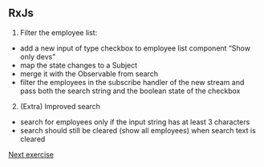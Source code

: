## RxJs

1. Filter the employee list:
- add a new input of type checkbox to employee list component “Show only devs”
- map the state changes to a Subject
- merge it with the Observable from search
- filter the employees in the subscribe handler of the new stream and pass both the search string and the boolean state of the checkbox

2. (Extra) Improved search
- search for employees only if the input string has at least 3 characters
- search should still be cleared (show all employees) when search text is cleared 

[Next exercise](9-http.md)
